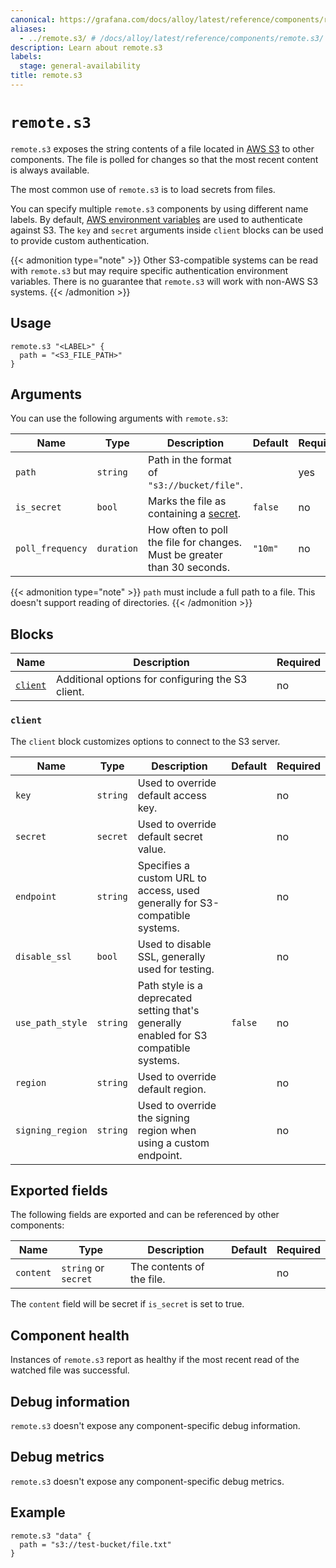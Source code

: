 ```yaml
---
canonical: https://grafana.com/docs/alloy/latest/reference/components/remote/remote.s3/
aliases:
  - ../remote.s3/ # /docs/alloy/latest/reference/components/remote.s3/
description: Learn about remote.s3
labels:
  stage: general-availability
title: remote.s3
---
```


# `remote.s3`

`remote.s3` exposes the string contents of a file located in [AWS S3](https://aws.amazon.com/s3/) to other components.
The file is polled for changes so that the most recent content is always available.

The most common use of `remote.s3` is to load secrets from files.

You can specify multiple `remote.s3` components by using different name labels.
By default, [AWS environment variables](https://docs.aws.amazon.com/cli/latest/userguide/cli-configure-envvars.html) are used to authenticate against S3.
The `key` and `secret` arguments inside `client` blocks can be used to provide custom authentication.

{{< admonition type="note" >}}
Other S3-compatible systems can be read with `remote.s3` but may require specific authentication environment variables.
There is no guarantee that `remote.s3` will work with non-AWS S3 systems.
{{< /admonition >}}

## Usage

```alloy
remote.s3 "<LABEL>" {
  path = "<S3_FILE_PATH>"
}
```

## Arguments

You can use the following arguments with `remote.s3`:

| Name             | Type       | Description                                                              | Default | Required |
| ---------------- | ---------- | ------------------------------------------------------------------------ | ------- | -------- |
| `path`           | `string`   | Path in the format of `"s3://bucket/file"`.                              |         | yes      |
| `is_secret`      | `bool`     | Marks the file as containing a [secret][].                               | `false` | no       |
| `poll_frequency` | `duration` | How often to poll the file for changes. Must be greater than 30 seconds. | `"10m"` | no       |

{{< admonition type="note" >}}
`path` must include a full path to a file.
This doesn't support reading of directories.
{{< /admonition >}}

[secret]: ../../../../get-started/configuration-syntax/expressions/types_and_values/#secrets

## Blocks

| Name               | Description                                       | Required |
| ------------------ | ------------------------------------------------- | -------- |
| [`client`][client] | Additional options for configuring the S3 client. | no       |

[client]: #client

### `client`

The `client` block customizes options to connect to the S3 server.

| Name             | Type     | Description                                                                            | Default | Required |
| ---------------- | -------- | -------------------------------------------------------------------------------------- | ------- | -------- |
| `key`            | `string` | Used to override default access key.                                                   |         | no       |
| `secret`         | `secret` | Used to override default secret value.                                                 |         | no       |
| `endpoint`       | `string` | Specifies a custom URL to access, used generally for S3-compatible systems.            |         | no       |
| `disable_ssl`    | `bool`   | Used to disable SSL, generally used for testing.                                       |         | no       |
| `use_path_style` | `string` | Path style is a deprecated setting that's generally enabled for S3 compatible systems. | `false` | no       |
| `region`         | `string` | Used to override default region.                                                       |         | no       |
| `signing_region` | `string` | Used to override the signing region when using a custom endpoint.                      |         | no       |

## Exported fields

The following fields are exported and can be referenced by other components:

| Name      | Type                 | Description               | Default | Required |
| --------- | -------------------- | ------------------------- | ------- | -------- |
| `content` | `string` or `secret` | The contents of the file. |         | no       |

The `content` field will be secret if `is_secret` is set to true.

## Component health

Instances of `remote.s3` report as healthy if the most recent read of the watched file was successful.

## Debug information

`remote.s3` doesn't expose any component-specific debug information.

## Debug metrics

`remote.s3` doesn't expose any component-specific debug metrics.

## Example

```alloy
remote.s3 "data" {
  path = "s3://test-bucket/file.txt"
}
```
